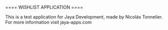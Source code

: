 ==== WISHLIST APPLICATION ====

This is a test application for Jaya Development, made by Nicolás Tonnelier.
For more information visit jaya-apps.com